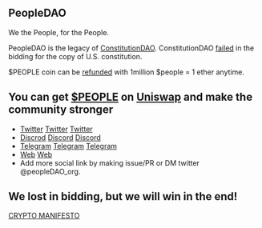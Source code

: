 ## PeopleDAO
We the People, for the People.

PeopleDAO is the legacy of [ConstitutionDAO](https://www.constitutiondao.com/). ConstitutionDAO [failed](https://twitter.com/ConstitutionDAO/status/1461498841820192771) in the bidding for the copy of U.S. constitution.

$PEOPLE coin can be [refunded](https://juicebox.money/#/p/constitutiondao) with 1million $people = 1 ether anytime.

## You can get [$PEOPLE](https://etherscan.io/token/0x7a58c0be72be218b41c608b7fe7c5bb630736c71) on [Uniswap](https://app.uniswap.org/#/swap?inputCurrency=0x7a58c0be72be218b41c608b7fe7c5bb630736c71) and make the community stronger

* [Twitter](https://twitter.com/The_PeopleDAO) [Twitter](https://twitter.com/peopleDAO_org) [Twitter](https://twitter.com/DayuBtc)
* [Discrod](http://discord.gg/Cscgr7MAZf) [Discord](https://discord.gg/peopledao) [Discord](http://discord.gg/eBhZ5X5g) 
* [Telegram](https://t.me/peopledao_unofficial) [Telegram](https://t.me/PeopleDaoGlobal) [Telegram](https://t.me/dayu222)
* [Web](https://peopledao.io/) [Web](https://people-dao.com/)
* Add more social link by making issue/PR or DM twitter @peopleDAO_org.

## We lost in bidding, but we will win in the end!

[CRYPTO MANIFESTO](https://groups.csail.mit.edu/mac/classes/6.805/articles/crypto/cypherpunks/may-crypto-manifesto.html)
